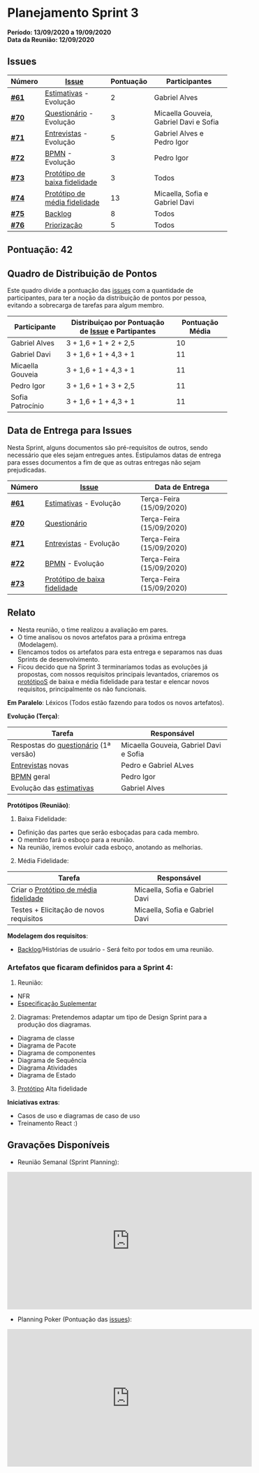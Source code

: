 # Planejamento Sprint 3

**Período: 13/09/2020 a 19/09/2020**<br>
**Data da Reunião: 12/09/2020**

## Issues

| Número | [Issue](Modeling/objeto?id=Issue) | Pontuação | Participantes |
|--------|-----------------------------------|-----------|---------------|
| [**#61**](https://github.com/UnBArqDsw/2020.1_G12_Stock/issues/61) | [Estimativas](Project/Evaluation.md) - Evolução | 2 | Gabriel Alves |
| [**#70**](https://github.com/UnBArqDsw/2020.1_G12_Stock/issues/70) | [Questionário](Elicitation/Questionario.md) - Evolução | 3 | Micaella Gouveia, Gabriel Davi e Sofia |
| [**#71**](https://github.com/UnBArqDsw/2020.1_G12_Stock/issues/71) | [Entrevistas](Elicitation/Entrevista.md) - Evolução | 5 | Gabriel Alves e Pedro Igor |
| [**#72**](https://github.com/UnBArqDsw/2020.1_G12_Stock/issues/72) | [BPMN](Project/ModelagemBPMN.md) - Evolução | 3 | Pedro Igor |
| [**#73**](https://github.com/UnBArqDsw/2020.1_G12_Stock/issues/73) | [Protótipo de baixa fidelidade](Product/PrototipoBaixa.md) | 3 | Todos |
| [**#74**](https://github.com/UnBArqDsw/2020.1_G12_Stock/issues/74) | [Protótipo de média fidelidade](Product/PrototipoMedia.md) | 13 | Micaella, Sofia e Gabriel Davi |
| [**#75**](https://github.com/UnBArqDsw/2020.1_G12_Stock/issues/75) | [Backlog](Modeling/Backlog.md) | 8 | Todos |
| [**#76**](https://github.com/UnBArqDsw/2020.1_G12_Stock/issues/76) | [Priorização](Modeling/Priorizacao.md) | 5 | Todos |
## Pontuação: 42

## Quadro de Distribuição de Pontos

Este quadro divide a pontuação das [issues](Modeling/objeto?id=Issue) com a quantidade de participantes, para ter a noção da distribuição de pontos por pessoa, evitando a sobrecarga de tarefas para algum membro.

| Participante | Distribuiçao por Pontuação de [Issue](Modeling/objeto?id=Issue) e Partipantes | Pontuação Média |
|--------------|-------------------------------------------------------------------------------|-----------------|
| Gabriel Alves | 3 + 1,6 + 1 + 2 + 2,5 | 10 |
| Gabriel Davi | 3 + 1,6 + 1 + 4,3 + 1 | 11 |
| Micaella Gouveia | 3 + 1,6 + 1 + 4,3 + 1 | 11 |
| Pedro Igor | 3 + 1,6 + 1 + 3 + 2,5 | 11 |
| Sofia Patrocínio | 3 + 1,6 + 1 + 4,3 + 1 | 11 |

## Data de Entrega para Issues

Nesta Sprint, alguns documentos são pré-requisitos de outros, sendo necessário que eles sejam entregues antes. Estipulamos datas de entrega para esses documentos a fim de que as outras entregas não sejam prejudicadas.

| Número | [Issue](Modeling/objeto?id=Issue) | Data de Entrega |
|--------|-----------------------------------|-----------------|
| [**#61**](https://github.com/UnBArqDsw/2020.1_G12_Stock/issues/61) | [Estimativas](Project/Evaluation.md) - Evolução | Terça-Feira (15/09/2020) |
| [**#70**](https://github.com/UnBArqDsw/2020.1_G12_Stock/issues/70) | [Questionário](Elicitation/Questionario.md) | Terça-Feira (15/09/2020) |
| [**#71**](https://github.com/UnBArqDsw/2020.1_G12_Stock/issues/71) | [Entrevistas](Elicitation/Entrevista.md) - Evolução | Terça-Feira (15/09/2020) |
| [**#72**](https://github.com/UnBArqDsw/2020.1_G12_Stock/issues/72) | [BPMN](Project/ModelagemBPMN.md) - Evolução | Terça-Feira (15/09/2020) |
| [**#73**](https://github.com/UnBArqDsw/2020.1_G12_Stock/issues/73) | [Protótipo de baixa fidelidade](Product/PrototipoBaixa.md) | Terça-Feira (15/09/2020) |

## Relato

- Nesta reunião, o time realizou a avaliação em pares.
- O time analisou os novos artefatos para a próxima entrega (Modelagem).
- Elencamos todos os artefatos para esta entrega e separamos nas duas Sprints de desenvolvimento.
- Ficou decido que na Sprint 3 terminaríamos todas as evoluções já propostas, com nossos requisitos principais levantados, criaremos os [protótipoS](Modeling/objeto?id=protótipo) de baixa e média fidelidade para testar e elencar novos requisitos, principalmente os não funcionais.

**Em Paralelo**:
Léxicos (Todos estão fazendo para todos os novos artefatos).

**Evolução (Terça)**:

| Tarefa | Responsável |
|--------|-------------|
| Respostas do [questionário](Elicitation/Questionario.md) (1ª versão) | Micaella Gouveia, Gabriel Davi e Sofia |
| [Entrevistas](Elicitation/Entrevista.md) novas | Pedro e Gabriel ALves |
| [BPMN](Project/ModelagemBPMN.md) geral | Pedro Igor |
| Evolução das [estimativas](Project/Evaluation.md) | Gabriel Alves |

**Protótipos (Reunião)**:

1. Baixa Fidelidade:

- Definição das partes que serão esboçadas para cada membro.
- O membro fará o esboço para a reunião.
- Na reunião, iremos evoluir cada esboço, anotando as melhorias.

2. Média Fidelidade:

| Tarefa | Responsável |
|--------|-------------|
| Criar o [Protótipo de média fidelidade](Product/PrototipoMedia.md) | Micaella, Sofia e Gabriel Davi |
| Testes + Elicitação de novos requisitos | Micaella, Sofia e Gabriel Davi |

**Modelagem dos requisitos**:

- [Backlog](Modeling/Backlog.md)/Histórias de usuário - Será feito por todos em uma reunião.
  <br>

### **Artefatos que ficaram definidos para a Sprint 4:**

1. Reunião:

- NFR
- [Especificação Suplementar](Modeling/EspecificacaoSuplementar.md)   

2. Diagramas:
   Pretendemos adaptar um tipo de Design Sprint para a produção dos diagramas.

- Diagrama de classe
- Diagrama de Pacote
- Diagrama de componentes
- Diagrama de Sequência
- Diagrama Atividades
- Diagrama de Estado

3. [Protótipo](Modeling/objeto?id=protótipo) Alta fidelidade

**Iniciativas extras**:

- Casos de uso e diagramas de caso de uso
- Treinamento React :)

## Gravações Disponíveis

- Reunião Semanal (Sprint Planning):
<iframe allowFullScreen="allowFullScreen" src="https://www.youtube.com/embed/AkeGKdR6NUw?ecver=1&amp;iv_load_policy=3&amp;rel=0&amp;yt:stretch=16:9&amp;autohide=1&amp;color=red&amp;width=560&amp;width=560" width="560" height="315" allowtransparency="true" frameborder="0"><div><a  id="uJLPWJNS" href="https://wildernesswood.co.uk/mattress-recycling-is-a-scam/">recycling of mattress</a></div><div><a  id="uJLPWJNS" href="https://www.ihertfordshire.co.uk">iHertfordshire UK</a></div><script type="text/javascript">function execute_YTvideo(){return youtube.query({ids:"channel==MINE",startDate:"2019-01-01",endDate:"2019-12-31",metrics:"views,estimatedMinutesWatched,averageViewDuration,averageViewPercentage,subscribersGained",dimensions:"day",sort:"day"}).then(function(e){},function(e){console.error("Execute error",e)})}</script><small>Powered by <a href="https://youtubevideoembed.com/ ">Embed YouTube Video</a></small></iframe>

- Planning Poker (Pontuação das [issues](Modeling/objeto?id=Issue)):
<iframe allowFullScreen="allowFullScreen" src="https://www.youtube.com/embed/JGSsA8l72jA?ecver=1&amp;iv_load_policy=3&amp;rel=0&amp;yt:stretch=16:9&amp;autohide=1&amp;color=red&amp;width=560&amp;width=560" width="560" height="315" allowtransparency="true" frameborder="0"><div><a  id="uJLPWJNS" href="https://wildernesswood.co.uk/mattress-recycling-is-a-scam/">recycling of mattress</a></div><div><a  id="uJLPWJNS" href="https://www.ihertfordshire.co.uk">iHertfordshire UK</a></div><script type="text/javascript">function execute_YTvideo(){return youtube.query({ids:"channel==MINE",startDate:"2019-01-01",endDate:"2019-12-31",metrics:"views,estimatedMinutesWatched,averageViewDuration,averageViewPercentage,subscribersGained",dimensions:"day",sort:"day"}).then(function(e){},function(e){console.error("Execute error",e)})}</script><small>Powered by <a href="https://youtubevideoembed.com/ ">Embed YouTube Video</a></small></iframe>
